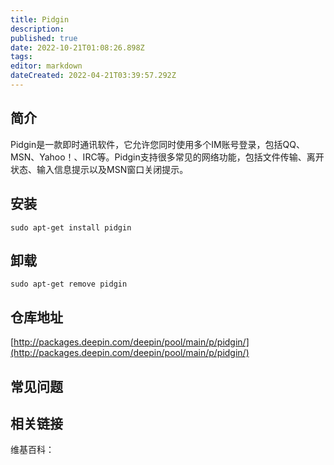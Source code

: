 ```yaml
---
title: Pidgin
description: 
published: true
date: 2022-10-21T01:08:26.898Z
tags: 
editor: markdown
dateCreated: 2022-04-21T03:39:57.292Z
---
```


## 简介

Pidgin是一款即时通讯软件，它允许您同时使用多个IM账号登录，包括QQ、MSN、Yahoo！、IRC等。Pidgin支持很多常见的网络功能，包括文件传输、离开状态、输入信息提示以及MSN窗口关闭提示。

## 安装

`sudo apt-get install pidgin`

## 卸载

`sudo apt-get remove pidgin`

## 仓库地址

[http://packages.deepin.com/deepin/pool/main/p/pidgin/](http://packages.deepin.com/deepin/pool/main/p/pidgin/)

## 常见问题

## 相关链接

维基百科：
